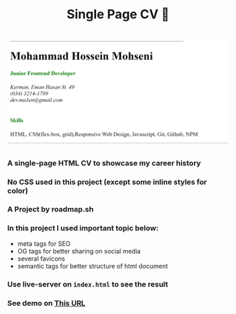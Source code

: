 <h1 align="center">Single Page CV 📝<h1>
<p align="center">
<img src="./img/banner.png" alt="Banner Image">
</p>

### A single-page HTML CV to showcase my career history
### No CSS used in this project (except some inline styles for color)
### A Project by roadmap.sh
### In this project I used important topic below: 
- meta tags for SEO 
- OG tags for better sharing on social media
- several favicons
- semantic tags for better structure of html document
### Use live-server on `index.html` to see the result
### See demo on [This URL](https://devmasen.github.io/single-page-cv/)